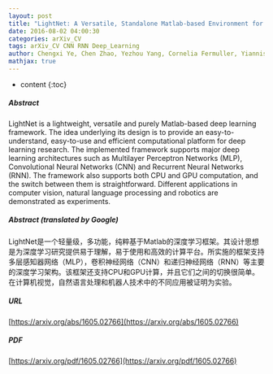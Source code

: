 ```yaml
---
layout: post
title: "LightNet: A Versatile, Standalone Matlab-based Environment for Deep Learning"
date: 2016-08-02 04:00:30
categories: arXiv_CV
tags: arXiv_CV CNN RNN Deep_Learning
author: Chengxi Ye, Chen Zhao, Yezhou Yang, Cornelia Fermuller, Yiannis Aloimonos
mathjax: true
---
```


* content
{:toc}

##### Abstract
LightNet is a lightweight, versatile and purely Matlab-based deep learning framework. The idea underlying its design is to provide an easy-to-understand, easy-to-use and efficient computational platform for deep learning research. The implemented framework supports major deep learning architectures such as Multilayer Perceptron Networks (MLP), Convolutional Neural Networks (CNN) and Recurrent Neural Networks (RNN). The framework also supports both CPU and GPU computation, and the switch between them is straightforward. Different applications in computer vision, natural language processing and robotics are demonstrated as experiments.

##### Abstract (translated by Google)
LightNet是一个轻量级，多功能，纯粹基于Matlab的深度学习框架。其设计思想是为深度学习研究提供易于理解，易于使用和高效的计算平台。所实施的框架支持多层感知器网络（MLP），卷积神经网络（CNN）和递归神经网络（RNN）等主要的深度学习架构。该框架还支持CPU和GPU计算，并且它们之间的切换很简单。在计算机视觉，自然语言处理和机器人技术中的不同应用被证明为实验。

##### URL
[https://arxiv.org/abs/1605.02766](https://arxiv.org/abs/1605.02766)

##### PDF
[https://arxiv.org/pdf/1605.02766](https://arxiv.org/pdf/1605.02766)

